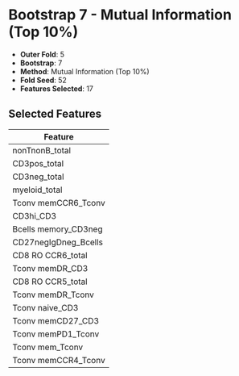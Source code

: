 # Bootstrap 7 - Mutual Information (Top 10%)

- **Outer Fold**: 5
- **Bootstrap**: 7
- **Method**: Mutual Information (Top 10%)
- **Fold Seed**: 52
- **Features Selected**: 17

## Selected Features

| Feature |
|---------|
| nonTnonB_total |
| CD3pos_total |
| CD3neg_total |
| myeloid_total |
| Tconv memCCR6_Tconv |
| CD3hi_CD3 |
| Bcells memory_CD3neg |
| CD27negIgDneg_Bcells |
| CD8 RO CCR6_total |
| Tconv memDR_CD3 |
| CD8 RO CCR5_total |
| Tconv memDR_Tconv |
| Tconv naive_CD3 |
| Tconv memCD27_CD3 |
| Tconv memPD1_Tconv |
| Tconv mem_Tconv |
| Tconv memCCR4_Tconv |
